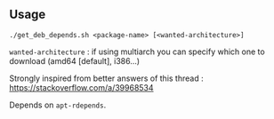 ## Usage

`./get_deb_depends.sh <package-name> [<wanted-architecture>]`

`wanted-architecture` : if using multiarch you can specify which one to download (amd64 [default], i386…)

Strongly inspired from better answers of this thread : https://stackoverflow.com/a/39968534

Depends on `apt-rdepends`.

